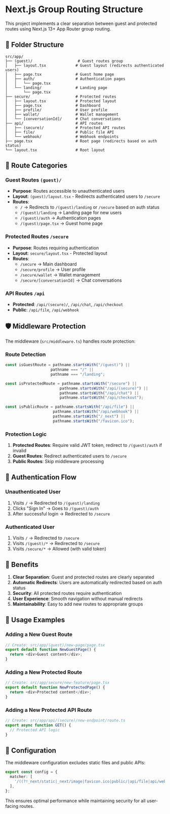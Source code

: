 # Next.js Group Routing Structure

This project implements a clear separation between guest and protected routes using Next.js 13+ App Router group routing.

## 📁 Folder Structure

```
src/app/
├── (guest)/                    # Guest routes group
│   ├── layout.tsx             # Guest layout (redirects authenticated users)
│   ├── page.tsx               # Guest home page
│   ├── auth/                  # Authentication pages
│   │   └── page.tsx
│   └── landing/               # Landing page
│       └── page.tsx
├── secure/                    # Protected routes
│   ├── layout.tsx             # Protected layout
│   ├── page.tsx               # Dashboard
│   ├── profile/               # User profile
│   ├── wallet/                # Wallet management
│   └── [conversationId]/      # Chat conversations
├── api/                       # API routes
│   ├── (secure)/              # Protected API routes
│   ├── file/                  # Public file API
│   └── webhook/               # Webhook endpoints
├── page.tsx                   # Root page (redirects based on auth status)
└── layout.tsx                 # Root layout
```

## 🔐 Route Categories

### Guest Routes `(guest)/`
- **Purpose**: Routes accessible to unauthenticated users
- **Layout**: `(guest)/layout.tsx` - Redirects authenticated users to `/secure`
- **Routes**:
  - `/` → Redirects to `/(guest)/landing` or `/secure` based on auth status
  - `/(guest)/landing` → Landing page for new users
  - `/(guest)/auth` → Authentication pages
  - `/(guest)/page.tsx` → Guest home page

### Protected Routes `/secure`
- **Purpose**: Routes requiring authentication
- **Layout**: `secure/layout.tsx` - Protected layout
- **Routes**:
  - `/secure` → Main dashboard
  - `/secure/profile` → User profile
  - `/secure/wallet` → Wallet management
  - `/secure/[conversationId]` → Chat conversations

### API Routes `/api`
- **Protected**: `/api/(secure)/`, `/api/chat`, `/api/checkout`
- **Public**: `/api/file`, `/api/webhook`

## 🛡️ Middleware Protection

The middleware (`src/middleware.ts`) handles route protection:

### Route Detection
```typescript
const isGuestRoute = pathname.startsWith("/(guest)") ||
                    pathname === "/" ||
                    pathname === "/landing";

const isProtectedRoute = pathname.startsWith("/secure") ||
                        pathname.startsWith("/api/(secure)") ||
                        pathname.startsWith("/api/chat") ||
                        pathname.startsWith("/api/checkout");

const isPublicRoute = pathname.startsWith("/api/file") ||
                     pathname.startsWith("/api/webhook") ||
                     pathname.startsWith("/_next") ||
                     pathname.startsWith("/favicon.ico");
```

### Protection Logic
1. **Protected Routes**: Require valid JWT token, redirect to `/(guest)/auth` if invalid
2. **Guest Routes**: Redirect authenticated users to `/secure`
3. **Public Routes**: Skip middleware processing

## 🔄 Authentication Flow

### Unauthenticated User
1. Visits `/` → Redirected to `/(guest)/landing`
2. Clicks "Sign In" → Goes to `/(guest)/auth`
3. After successful login → Redirected to `/secure`

### Authenticated User
1. Visits `/` → Redirected to `/secure`
2. Visits `/(guest)/*` → Redirected to `/secure`
3. Visits `/secure/*` → Allowed (with valid token)

## 🚀 Benefits

1. **Clear Separation**: Guest and protected routes are clearly separated
2. **Automatic Redirects**: Users are automatically redirected based on auth status
3. **Security**: All protected routes require authentication
4. **User Experience**: Smooth navigation without manual redirects
5. **Maintainability**: Easy to add new routes to appropriate groups

## 📝 Usage Examples

### Adding a New Guest Route
```typescript
// Create: src/app/(guest)/new-page/page.tsx
export default function NewGuestPage() {
  return <div>Guest content</div>;
}
```

### Adding a New Protected Route
```typescript
// Create: src/app/secure/new-feature/page.tsx
export default function NewProtectedPage() {
  return <div>Protected content</div>;
}
```

### Adding a New Protected API Route
```typescript
// Create: src/app/api/(secure)/new-endpoint/route.ts
export async function GET() {
  // Protected API logic
}
```

## 🔧 Configuration

The middleware configuration excludes static files and public APIs:

```typescript
export const config = {
  matcher: [
    '/((?!_next/static|_next/image|favicon.ico|public/|api/file|api/webhook).*)',
  ],
};
```

This ensures optimal performance while maintaining security for all user-facing routes.
